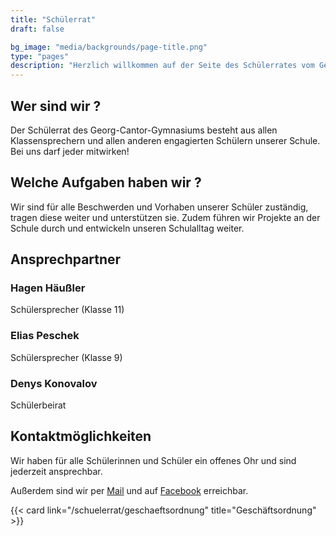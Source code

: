 ```yaml
---
title: "Schülerrat"
draft: false

bg_image: "media/backgrounds/page-title.png"
type: "pages"
description: "Herzlich willkommen auf der Seite des Schülerrates vom Georg-Cantor-Gymnasium. Hier finden Sie alle wichtigen Informationen zu unserer Arbeit als Schülervertretung."
---
```


## Wer sind wir ?

Der Schülerrat des Georg-Cantor-Gymnasiums besteht aus allen Klassensprechern und allen anderen engagierten Schülern unserer Schule. Bei uns darf jeder mitwirken!

## Welche Aufgaben haben wir ?

Wir sind für alle Beschwerden und Vorhaben unserer Schüler zuständig, tragen diese weiter und unterstützen sie. Zudem führen wir Projekte an der Schule durch und entwickeln unseren Schulalltag weiter.

## Ansprechpartner

### Hagen Häußler
Schülersprecher (Klasse 11)

### Elias Peschek
Schülersprecher (Klasse 9)

### Denys Konovalov
Schülerbeirat

## Kontaktmöglichkeiten

Wir haben für alle Schülerinnen und Schüler ein offenes Ohr und sind jederzeit ansprechbar.

Außerdem sind wir per <a href="mailto:schuelerrat@cantor-gymnasium.de"><i class="ti-email"></i>Mail</a> und auf <a href="https://www.facebook.com/srgcghalle/"><i class="ti-facebook"></i>Facebook</a> erreichbar.

{{< card link="/schuelerrat/geschaeftsordnung" title="Geschäftsordnung" >}}
